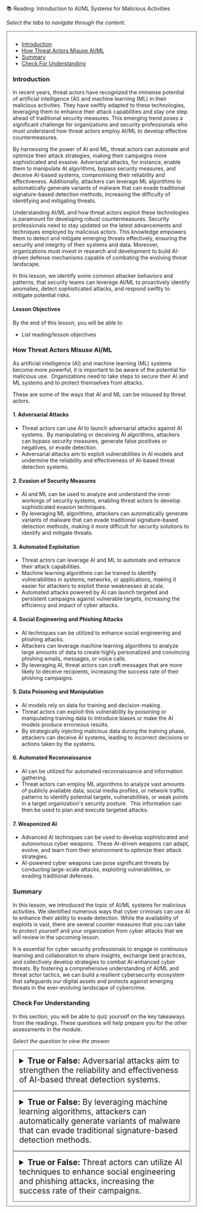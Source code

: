 📚 Reading: Introduction to AI/ML Systems for Malicious Activities

<p><em>Select the tabs to navigate through the content.</em></p>
<div style="margin: 1em 0%; padding: 10px 15px; border: 2px solid #A2AAAD; background: #ffffff; font-size: 100%; overflow: auto;">
<div class="enhanceable_content tabs">
<ul>
<li><a href="#fragment-1">Introduction</a></li>
<li><a href="#fragment-2">How Threat Actors Misuse AI/ML</a></li>
<li><a href="#fragment-3">Summary</a></li>
<li><a href="#fragment-4">Check For Understanding</a></li>
</ul>
<div id="fragment-1" style="overflow: auto:;">
<h3>Introduction</h3>
<p>In recent years, threat actors have recognized the immense potential of artificial intelligence (AI) and machine learning (ML) in their malicious activities. They have swiftly adapted to these technologies, leveraging them to enhance their attack capabilities and stay one step ahead of traditional security measures. This emerging trend poses a significant challenge for organizations and security professionals who must understand how threat actors employ AI/ML to develop effective countermeasures.</p>
<p>By harnessing the power of AI and ML, threat actors can automate and optimize their attack strategies, making their campaigns more sophisticated and evasive. Adversarial attacks, for instance, enable them to manipulate AI algorithms, bypass security measures, and deceive AI-based systems, compromising their reliability and effectiveness. Additionally, attackers can leverage ML algorithms to automatically generate variants of malware that can evade traditional signature-based detection methods, increasing the difficulty of identifying and mitigating threats.</p>
<p>Understanding AI/ML and how threat actors exploit these technologies is paramount for developing robust countermeasures. Security professionals need to stay updated on the latest advancements and techniques employed by malicious actors. This knowledge empowers them to detect and mitigate emerging threats effectively, ensuring the security and integrity of their systems and data. Moreover, organizations must invest in research and development to build AI-driven defense mechanisms capable of combating the evolving threat landscape.&nbsp;</p>
<p>In this lesson, we identify some common attacker behaviors and patterns, that security teams can leverage AI/ML to proactively identify anomalies, detect sophisticated attacks, and respond swiftly to mitigate potential risks.</p>
<h4>Lesson Objectives</h4>
<p>By the end of this lesson, you will be able to&nbsp;</p>
<ul>
<li>List reading/lesson objectives&nbsp;</li>
</ul>
</div>
<div id="fragment-2" style="overflow: auto:;">
<h3>How Threat Actors Misuse AI/ML</h3>
<p>As artificial intelligence (AI) and machine learning (ML) systems become more powerful, it is important to be aware of the potential for malicious use. &nbsp;Organizations need to take steps to secure their AI and ML systems and to protect themselves from attacks.</p>
<p>These are some of the ways that AI and ML can be misused by threat actors.</p>
<h4>1. Adversarial Attacks</h4>
<ul>
<li>Threat actors can use AI to launch adversarial attacks against AI systems. &nbsp;By manipulating or deceiving AI algorithms, attackers can bypass security measures, generate false positives or negatives, or evade detection.</li>
<li>Adversarial attacks aim to exploit vulnerabilities in AI models and undermine the reliability and effectiveness of AI-based threat detection systems.</li>
</ul>
<h4>2. Evasion of Security Measures</h4>
<ul>
<li>AI and ML can be used to analyze and understand the inner workings of security systems, enabling threat actors to develop sophisticated evasion techniques.</li>
<li>By leveraging ML algorithms, attackers can automatically generate variants of malware that can evade traditional signature-based detection methods, making it more difficult for security solutions to identify and mitigate threats.</li>
</ul>
<h4>3. Automated Exploitation&nbsp;</h4>
<ul>
<li>Threat actors can leverage AI and ML to automate and enhance their attack capabilities.&nbsp;</li>
<li>Machine learning algorithms can be trained to identify vulnerabilities in systems, networks, or applications, making it easier for attackers to exploit these weaknesses at scale. &nbsp;</li>
<li>Automated attacks powered by AI can launch targeted and persistent campaigns against vulnerable targets, increasing the efficiency and impact of cyber attacks.</li>
</ul>
<h4>4. Social Engineering and Phishing Attacks</h4>
<ul>
<li>AI techniques can be utilized to enhance social engineering and phishing attacks.</li>
<li>Attackers can leverage machine learning algorithms to analyze large amounts of data to create highly personalized and convincing phishing emails, messages, or voice calls. &nbsp;</li>
<li>By leveraging AI, threat actors can craft messages that are more likely to deceive recipients, increasing the success rate of their phishing campaigns.</li>
</ul>
<h4>5. Data Poisoning and Manipulation</h4>
<ul>
<li>AI models rely on data for training and decision-making. &nbsp;</li>
<li>Threat actors can exploit this vulnerability by poisoning or manipulating training data to introduce biases or make the AI models produce erroneous results.</li>
<li>By strategically injecting malicious data during the training phase, attackers can deceive AI systems, leading to incorrect decisions or actions taken by the systems.</li>
</ul>
<h4>6. Automated Reconnaissance</h4>
<ul>
<li>AI can be utilized for automated reconnaissance and information gathering. &nbsp;</li>
<li>Threat actors can employ ML algorithms to analyze vast amounts of publicly available data, social media profiles, or network traffic patterns to identify potential targets, vulnerabilities, or weak points in a target organization's security posture. &nbsp;This information can then be used to plan and execute targeted attacks.</li>
</ul>
<h4>7. Weaponized AI</h4>
<ul>
<li>Advanced AI techniques can be used to develop sophisticated and autonomous cyber weapons. &nbsp;These AI-driven weapons can adapt, evolve, and learn from their environment to optimize their attack strategies. &nbsp;</li>
<li>AI-powered cyber weapons can pose significant threats by conducting large-scale attacks, exploiting vulnerabilities, or evading traditional defenses.</li>
</ul>
</div>
<div id="fragment-3" style="overflow: auto:;">
<h3>Summary</h3>
<p>In this lesson, we introduced the topic of AI/ML systems for malicious activities. We identified numerous ways that cyber criminals can use AI to enhance their ability to evade detection. While the availability of exploits is vast, there are several counter measures that you can take to protect yourself and your organization from cyber attacks that we will review in the upcoming lesson.</p>
<p>It is essential for cyber security professionals to engage in continuous learning and collaboration to share insights, exchange best practices, and collectively develop strategies to combat AI-enhanced cyber threats. By fostering a comprehensive understanding of AI/ML and threat actor tactics, we can build a resilient cybersecurity ecosystem that safeguards our digital assets and protects against emerging threats in the ever-evolving landscape of cybercrime.</p>
</div>
<div id="fragment-4" style="overflow: auto:;">
<h3>Check For Understanding</h3>
<p>In this section, you will be able to quiz yourself on the key takeaways from the readings. These questions will help prepare you for the other assessments in the module.&nbsp;</p>
<p><em>Select the question to view the answer.</em></p>
<details>
<summary style="padding: 15px; font-size: 150%; border: 2px solid #A2AAAD;"><strong>True or False:</strong> Adversarial attacks aim to strengthen the reliability and effectiveness of AI-based threat detection systems.</summary>
<p style="margin-left: 10px;"><strong>False</strong>, adversarial attacks aim to exploit vulnerabilities in AI models and undermine the reliability and effectiveness of AI-based threat detection systems.</p>
</details><details>
<summary style="padding: 15px; font-size: 150%; border: 2px solid #A2AAAD;"><strong>True or False:</strong> By leveraging machine learning algorithms, attackers can automatically generate variants of malware that can evade traditional signature-based detection methods.</summary>
<p style="margin-left: 10px;"><strong>True</strong>, machine learning algorithms can be trained to identify vulnerabilities in systems, networks, or applications, making it easier for attackers to exploit these weaknesses at scale.</p>
</details><details>
<summary style="padding: 15px; font-size: 150%; border: 2px solid #A2AAAD;"><strong>True or False: </strong>Threat actors can utilize AI techniques to enhance social engineering and phishing attacks, increasing the success rate of their campaigns.</summary>
<p style="margin-left: 10px;"><strong>True</strong>, AI techniques can be utilized to enhance social engineering and phishing attacks.&nbsp;</p>
</details></div>
</div>
</div>
